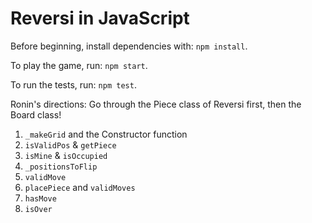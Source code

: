 # Reversi in JavaScript

Before beginning, install dependencies with: `npm install`.

To play the game, run: `npm start`.

To run the tests, run: `npm test`.


Ronin's directions:
Go through the Piece class of Reversi first, then the Board class!
1. `_makeGrid` and the Constructor function
2. `isValidPos` & `getPiece`
3. `isMine` & `isOccupied`
4. `_positionsToFlip`
5. `validMove`
6. `placePiece` and `validMoves`
7. `hasMove`
8. `isOver`

